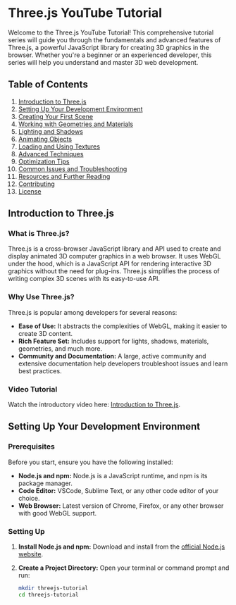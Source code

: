 # Three.js YouTube Tutorial

Welcome to the Three.js YouTube Tutorial! This comprehensive tutorial series will guide you through the fundamentals and advanced features of Three.js, a powerful JavaScript library for creating 3D graphics in the browser. Whether you're a beginner or an experienced developer, this series will help you understand and master 3D web development.

## Table of Contents

1. [Introduction to Three.js](#introduction-to-threejs)
2. [Setting Up Your Development Environment](#setting-up-your-development-environment)
3. [Creating Your First Scene](#creating-your-first-scene)
4. [Working with Geometries and Materials](#working-with-geometries-and-materials)
5. [Lighting and Shadows](#lighting-and-shadows)
6. [Animating Objects](#animating-objects)
7. [Loading and Using Textures](#loading-and-using-textures)
8. [Advanced Techniques](#advanced-techniques)
9. [Optimization Tips](#optimization-tips)
10. [Common Issues and Troubleshooting](#common-issues-and-troubleshooting)
11. [Resources and Further Reading](#resources-and-further-reading)
12. [Contributing](#contributing)
13. [License](#license)

## Introduction to Three.js

### What is Three.js?

Three.js is a cross-browser JavaScript library and API used to create and display animated 3D computer graphics in a web browser. It uses WebGL under the hood, which is a JavaScript API for rendering interactive 3D graphics without the need for plug-ins. Three.js simplifies the process of writing complex 3D scenes with its easy-to-use API.

### Why Use Three.js?

Three.js is popular among developers for several reasons:
- **Ease of Use:** It abstracts the complexities of WebGL, making it easier to create 3D content.
- **Rich Feature Set:** Includes support for lights, shadows, materials, geometries, and much more.
- **Community and Documentation:** A large, active community and extensive documentation help developers troubleshoot issues and learn best practices.

### Video Tutorial

Watch the introductory video here: [Introduction to Three.js](https://www.youtube.com/your_video_link_here).

## Setting Up Your Development Environment

### Prerequisites

Before you start, ensure you have the following installed:
- **Node.js and npm:** Node.js is a JavaScript runtime, and npm is its package manager.
- **Code Editor:** VSCode, Sublime Text, or any other code editor of your choice.
- **Web Browser:** Latest version of Chrome, Firefox, or any other browser with good WebGL support.

### Setting Up

1. **Install Node.js and npm:**
   Download and install from the [official Node.js website](https://nodejs.org/).

2. **Create a Project Directory:**
   Open your terminal or command prompt and run:
   ```sh
   mkdir threejs-tutorial
   cd threejs-tutorial
